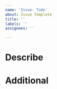 ```yaml
---
name: 'Issue: Todo'
about: Issue Template
title: ''
labels: ''
assignees: ''

---
```


# Describe



# Additional